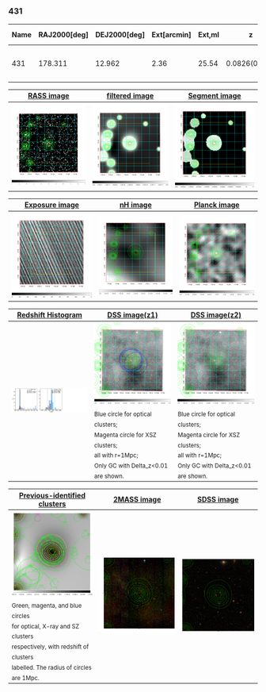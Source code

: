 <div STYLE="page-break-after: always;"></div>

### 431

|Name|RAJ2000[deg]|DEJ2000[deg] |Ext[arcmin]| Ext,ml | z | z_src| C|GC(XSZ,Delta_z<0.01)| GC(OPT,Delta_z<0.01)|GC| R_sig[arcmin] | R500[arcmin] | R500[Mpc]| CRsig[c/s] | CR500[c/s] |L500[1E44 erg/s]|F500[1E-12 erg/s/cm^2]| M500[1E14 Msun]|Tx[keV]|Cnt_sig|Beta|Rc[arcmin]|Comment|Alias|
|---|---|---|---|---|---|------|---|--------|---------|----------|---|---|---|---|---|---|---|---|---|---|---|---|---|---|
|431| 178.311| 12.962| 2.36| 25.54| 0.0826(0.005)| z1, z_xsz| B| F20| N, W| C, F20, N, W| 41.590| 9.715| 0.906| 0.340(0.079)| 0.302(0.070)| 0.970(0.302)| 5.741(1.787)| 2.29(0.36)| 3.66(0.36)| 123.1| 0.503(-0.002+0.005)| 2.705(-0.301+0.333)| -| t085|

|[RASS image](../image/431/431_img.pdf)|[filtered image](../image/431/431_fil.pdf)|[Segment image](../image/431/431_seg.pdf)|
|-------------------|--------------------|-------------------|
| <img src="../image/431/431_img.png" width="300">  | <img src="../image/431/431_fil.png" width="300">   | <img src="../image/431/431_seg.png" width="300">  |

|[Exposure image](../image/431/431_mex.pdf)| [nH image](../image/431/431_nh.pdf)| [Planck image](../image/431/431_p.pdf)|
|-------------------|--------------------|-------------------|
|<img src="../image/431/431_mex.png" width="300">   | <img src="../image/431/431_nh.png" width="300">    | <img src="../image/431/431_p.png" width="300"> |

|[Redshift Histogram](../image/431/431_zg.pdf) | [DSS image(z1)](../image/431/431_dss_z1.pdf)      |  [DSS image(z2)](../image/431/431_dss_z2.pdf)    |
|-------------------|--------------------|-------------------|
|<img src="../image/431/431_zg.png" width="300"> |<img src="../image/431/431_dss_z1.png" width="300"> <sub><br>Blue circle for optical clusters; <br>Magenta circle for XSZ clusters; <br>all with r=1Mpc; <br>Only GC with Delta_z<0.01 are shown. </sub>| <img src="../image/431/431_dss_z2.png" width="300"><sub><br>Blue circle for optical clusters; <br>Magenta circle for XSZ clusters; <br>all with r=1Mpc; <br>Only GC with Delta_z<0.01 are shown. </sub> |

|[Previous-identified clusters](../image/431/431_gc.pdf) | [2MASS image](../image/431/431_2mass.pdf)      |[SDSS image](../image/431/431_sdss.pdf)   |
|-------------------|-------------------|-------------------|
|<img src=../image/431/431_gc.png width="300"> <br><sub>Green, magenta, and blue circles <br>for optical, X-ray and SZ clusters <br>respectively, with redshift of clusters <br>labelled. The radius of circles <br>are 1Mpc.</sub>|<img src="../image/431/431_2mass.png" width="300">  | <img src="../image/431/431_sdss.png" width="300">  |




